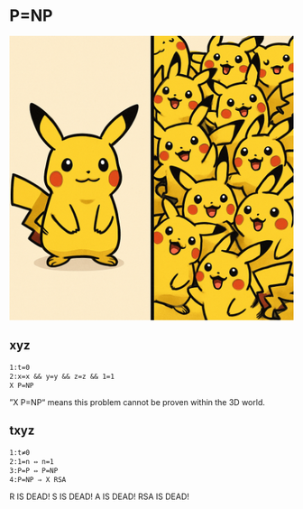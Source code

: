 # P=NP

![image](P=NP.png)

## xyz

```
1:t=0
2:x=x && y=y && z=z && 1=1
X P=NP
```

”X P=NP“ means this problem cannot be proven within the 3D world.

## txyz

```
1:t≠0
2:1=n ⇔ n=1
3:P=P ⇔ P=NP
4:P=NP ⇒ X RSA
```

R IS DEAD!
S IS DEAD!
A IS DEAD!
RSA IS DEAD!

